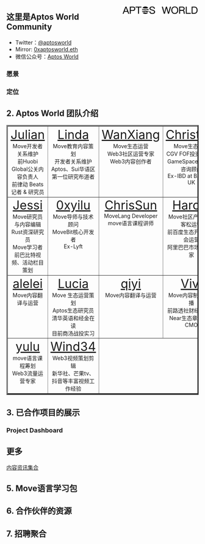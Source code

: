 <img 
    align="right" 
    style="pointer-events:none;" 
    src="./images/logofont.png" width=40%
/>

## 这里是Aptos World Community

- Twitter：[@aptosworld](https://twitter.com/aptosworld)
- Mirror: [0xaptosworld.eth](https://mirror.xyz/0xaptosworld.eth)
- 微信公众号：[Aptos World](./src/Wechat.md)

### 愿景

### 定位

## 2. Aptos World 团队介绍
<table border="3">
    <tr>
        <td width=20% valign="top">
            <center>
                <font size = 6>
                    <a href="https://twitter.com/web3julian">Julian</a>
                </font>
                <br/>
                Move开发者关系维护<br/>
                前Huobi Global公关内容负责人<br/>
                前律动 Beats 记者 & 研究员
            </center>
        </td>
        <td width=20% valign="top">
            <center>
                <font size = 6>
                    <a href="https://twitter.com/linda_guagua">Linda</a>
                </font>
                <br/>
                Move教育内容策划<br/>
                开发者关系维护<br/>
                Aptos、Sui华语区第一位研究布道者
            </center>
        </td>
        <td width=20% valign="top">
            <center>
                <font size = 6>
                    <a href="https://twitter.com/JasmineWeb3">WanXiang</a>
                </font>
                <br/>
                Move生态运营<br/>
                Web3社区运营专家<br/>
                Web3内容创作者
            </center>
        </td>
        <td width=20% valign="top">
            <center>
                <font size = 6>
                    <a href="https://twitter.com/Bambibeer1">Christina</a>
                    </font>
                <br/>
                Move生态运营<br/>
                CGV FOF投资分析师<br/>
                GameSpace、Carv咨询顾问<br/>
                Ex-IBD at Barclays UK
            </center>
        </td>
            <td width=20% valign="top">
            <center>
                <font size = 6>
                    <a href="https://twitter.com/jolestar">Jelestar</a>
                    </font>
                <br/>
                Move导师与技术顾问<br/>
                Move Language Contributor<br/>
                Starcoin Core Developer<br/>
                WestarLabs Chief Architect
            </center>
        </td>
    </tr>
    <tr>
        <td width=20% valign="top">
            <center>
                <font size = 6>
                    <a href="https://twitter.com/Longdefi1">Jessi</a>
                </font>
                <br/>
                Move研究员与内容编辑<br/>
                Rust资深研究员<br/>
                Move学习者<br/>
                前巴比特视频、活动栏目策划
            </center>
        </td>
        <td width=20% valign="top">
            <center>
                <font size = 6>
                    <a href="https://twitter.com/0xyilu">0xyilu</a>
                </font>
                <br/>
                Move导师与技术顾问<br/>
                MoveBit核心开发者<br>
                Ex-Lyft
            </center>
        </td>
        <td width=20% valign="top">
            <center>
                <font size = 6>
                    <a href="https://twitter.com/chrissun12138">ChrisSun</a>
                </font>
                <br/>
                MoveLang Developer<br/>
                move语言课程讲师
            </center>
        </td>
        <td width=20% valign="top">
            <center>
                <font size = 6>
                    <a href="https://twitter.com/haroldxuu_">Harold</a>
                </font>
                <br/>
                Move社区产品与黑客松运营<br/>
                前百度生态开发者大会运营<br/>
                阿里巴巴市场营销专家
            </center>
        </td>
        <td width=20% valign="top">
            <center>
                <font size = 6>
                    <a href="https://twitter.com/gentlebreeze007">MengHuo</a>
                </font>
                <br/>
                Move生态社区运营<br/>
                数字游民<br/>
                瓦猫之夏的活动共建者<br/>
                自媒体和社群运营达人
            </center>
        </td>
    </tr>
    <tr>
        <td width=20% valign="top">
            <center>
                <font size = 6>
                    <a href="https://twitter.com/alalei_">alelei</a>
                </font>
                <br/>
                Move内容翻译与运营
            </center>
        </td>
        <td width=20% valign="top">
            <center>
                <font size = 6>
                    <a href="https://twitter.com/no_buscando">Lucia</a>
                </font>
                <br/>
                Move 生态运营策划<br/>
                Aptos生态研究员<br/>
                清华英语和经金在读<br/>
                目前商汤战投实习
            </center>
        </td>
        <td width=20% valign="top">
            <center>
                <font size = 6>
                    <a href="https://twitter.com/qiyixx7171">qiyi</a>
                </font>
                <br/>
                Move内容翻译与运营
            </center>
        </td>
        <td width=20% valign="top">
            <center>
                <font size = 6>
                    <a href="https://twitter.com/vivilinsv">Vivi</a>
                </font>
                <br/>
                Move内容制作与传播<br/>
                前路透社财经主持人<br/>
                Near生态章鱼网络CMO
            </center>
        </td>
        <td width=20% valign="top">
            <center>
                <font size = 6>
                    <a href="./">Chloe</a>
                </font>
                <br/>
                内容翻译与运营<br/>
                北大汇丰企业管理硕士
            </center>
        </td>
    </tr>
    </td>
    <tr>
        <td width=20% valign="top">
            <center>
                <font size = 6>
                    <a href="./">yulu</a>
                </font>
                <br/>
                move语言课程筹划<br/>
                Web3流量运营专家
            </center>
        </td>
        <td width=20% valign="top">
            <center>
                <font size = 6>
                    <a href="./">Wind34</a>
                </font>
                <br/>
                Web3视频策划剪辑<br/>
                新华社、芒果tv、抖音等丰富视频工作经验
            </center>
        </td>
    </tr>
</table>

## 3. 已合作项目的展示

### Project Dashboard

## 更多

[内容资讯集合](./src/myPost.md)

## 5. Move语言学习包

## 6. 合作伙伴的资源

## 7. 招聘聚合